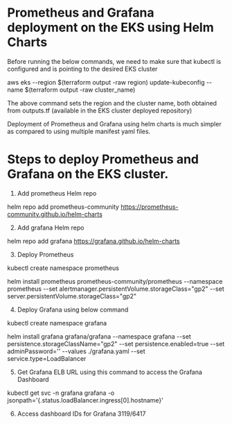 # Prometheus and Grafana deployment on the EKS using Helm Charts

Before running the below commands, we need to make sure that kubectl is configured and is pointing to the desired EKS cluster 

aws eks --region $(terraform output -raw region) update-kubeconfig --name $(terraform output -raw cluster_name) 

The above command sets the region and the cluster name, both obtained from outputs.tf (available in the EKS cluster deployed repository)

Deployment of Prometheus and Grafana using helm charts is much simpler as compared to using multiple manifest yaml files.


# Steps to deploy Prometheus and Grafana on the EKS cluster.

1. Add prometheus Helm repo 

helm repo add prometheus-community https://prometheus-community.github.io/helm-charts

2. Add grafana Helm repo

helm repo add grafana https://grafana.github.io/helm-charts

3. Deploy Prometheus

kubectl create namespace prometheus

helm install prometheus prometheus-community/prometheus --namespace prometheus --set alertmanager.persistentVolume.storageClass="gp2" --set server.persistentVolume.storageClass="gp2"	

4. Deploy Grafana using below command

kubectl create namespace grafana

helm install grafana grafana/grafana --namespace grafana --set persistence.storageClassName="gp2" --set persistence.enabled=true --set adminPassword='<actualpass>' --values ./grafana.yaml --set service.type=LoadBalancer

5. Get Grafana ELB URL using this command to access the Grafana Dashboard

kubectl get svc -n grafana grafana -o jsonpath='{.status.loadBalancer.ingress[0].hostname}'

6. Access dashboard IDs for Grafana
3119/6417